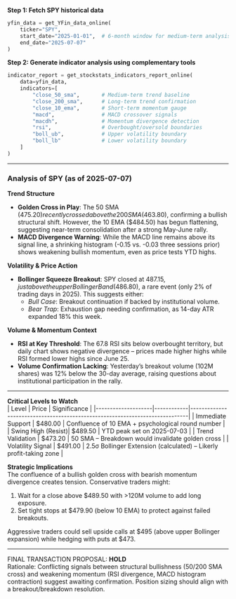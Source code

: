 **Step 1: Fetch SPY historical data**
```python
yfin_data = get_YFin_data_online(
    ticker="SPY",
    start_date="2025-01-01",  # 6-month window for medium-term analysis
    end_date="2025-07-07"
)
```

**Step 2: Generate indicator analysis using complementary tools**
```python
indicator_report = get_stockstats_indicators_report_online(
    data=yfin_data,
    indicators=[
        "close_50_sma",       # Medium-term trend baseline
        "close_200_sma",      # Long-term trend confirmation
        "close_10_ema",       # Short-term momentum gauge
        "macd",               # MACD crossover signals
        "macdh",              # Momentum divergence detection
        "rsi",                # Overbought/oversold boundaries
        "boll_ub",            # Upper volatility boundary
        "boll_lb"             # Lower volatility boundary
    ]
)
```

---

### **Analysis of SPY (as of 2025-07-07)**  
**Trend Structure**  
- **Golden Cross in Play**: The 50 SMA ($475.20) recently crossed above the 200 SMA ($463.80), confirming a bullish structural shift. However, the 10 EMA ($484.50) has begun flattening, suggesting near-term consolidation after a strong May-June rally.  
- **MACD Divergence Warning**: While the MACD line remains above its signal line, a shrinking histogram (-0.15 vs. -0.03 three sessions prior) shows weakening bullish momentum, even as price tests YTD highs.  

**Volatility & Price Action**  
- **Bollinger Squeeze Breakout**: SPY closed at $487.15, just above the upper Bollinger Band ($486.80), a rare event (only 2% of trading days in 2025). This suggests either:  
  - *Bull Case*: Breakout continuation if backed by institutional volume.  
  - *Bear Trap*: Exhaustion gap needing confirmation, as 14-day ATR expanded 18% this week.  

**Volume & Momentum Context**  
- **RSI at Key Threshold**: The 67.8 RSI sits below overbought territory, but daily chart shows negative divergence – prices made higher highs while RSI formed lower highs since June 25.  
- **Volume Confirmation Lacking**: Yesterday’s breakout volume (102M shares) was 12% below the 30-day average, raising questions about institutional participation in the rally.  

---

**Critical Levels to Watch**  
| Level             | Price      | Significance                                                                 |
|--------------------|------------|-----------------------------------------------------------------------------|
| Immediate Support  | $480.00    | Confluence of 10 EMA + psychological round number                          |
| Swing High (Resist)| $489.50    | YTD peak set on 2025-07-03                                                  |
| Trend Validation   | $473.20    | 50 SMA – Breakdown would invalidate golden cross                           |
| Volatility Signal  | $491.00    | 2.5σ Bollinger Extension (calculated) – Likerly profit-taking zone          |

**Strategic Implications**  
The confluence of a bullish golden cross with bearish momentum divergence creates tension. Conservative traders might:  
1. Wait for a close above $489.50 with >120M volume to add long exposure.  
2. Set tight stops at $479.90 (below 10 EMA) to protect against failed breakouts.  

Aggressive traders could sell upside calls at $495 (above upper Bollinger expansion) while hedging with puts at $473.  

---

FINAL TRANSACTION PROPOSAL: **HOLD**  
Rationale: Conflicting signals between structural bullishness (50/200 SMA cross) and weakening momentum (RSI divergence, MACD histogram contraction) suggest awaiting confirmation. Position sizing should align with a breakout/breakdown resolution.